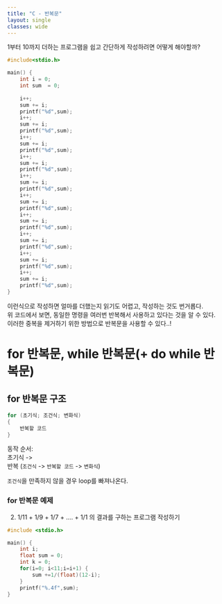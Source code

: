 ```yaml
---
title: "C - 반복문"
layout: single
classes: wide
---
```

1부터 10까지 더하는 프로그램을 쉽고 간단하게 작성하려면 어떻게 해야할까?

```cpp
#include<stdio.h>

main() {
    int i = 0;
    int sum  = 0;
    
    i++;
    sum += i;
    printf("%d",sum);
    i++;
    sum += i;
    printf("%d",sum);
    i++;
    sum += i;
    printf("%d",sum);
    i++;
    sum += i;
    printf("%d",sum);
    i++;
    sum += i;
    printf("%d",sum);
    i++;
    sum += i;
    printf("%d",sum);
    i++;
    sum += i;
    printf("%d",sum);
    i++;
    sum += i;
    printf("%d",sum);
    i++;
    sum += i;
    printf("%d",sum);
    i++;
    sum += i;
    printf("%d",sum);
}
```
  
이런식으로 작성하면 얼마를 더했는지 읽기도 어렵고, 작성하는 것도 번거롭다.  
위 코드에서 보면, 동일한 명령을 여러번 반복해서 사용하고 있다는 것을 알 수 있다.  
이러한 중복을 제거하기 위한 방법으로 반복문을 사용할 수 있다..!  
  
# for 반복문, while 반복문(+ do while 반복문)

## for 반복문 구조
  
```cpp
for (초기식; 조건식; 변화식)
{
    반복할 코드
}
```
  
동작 순서:  
초기식 ->  
반복 (`조건식` -> `반복할 코드` -> `변화식`)  
  
`조건식`을 만족하지 않을 경우 loop를 빠져나온다.  

### for 반복문 예제

2) 1/11 + 1/9 + 1/7 + .... + 1/1 의 결과를 구하는 프로그램 작성하기

```cpp
#include <stdio.h>

main() {
	int i;
	float sum = 0;
	int k = 0;
	for(i=0; i<11;i=i+1) {
		sum +=1/(float)(12-i);
	}
	printf("%.4f",sum);
}
```